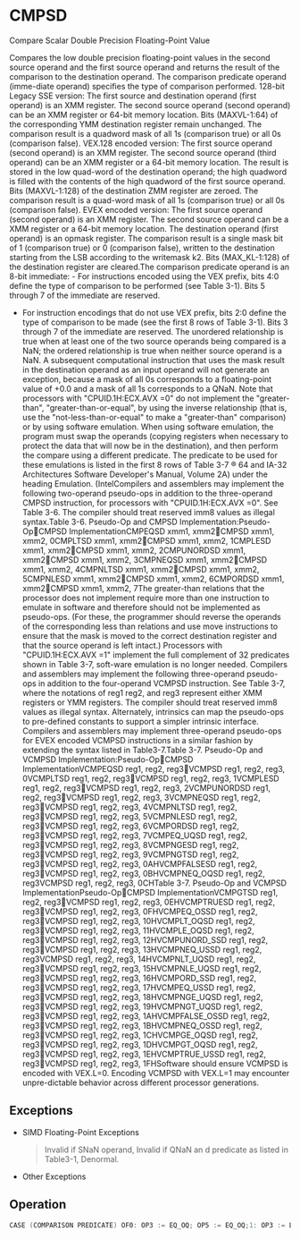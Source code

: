 # CMPSD

Compare Scalar Double Precision Floating-Point Value

Compares the low double precision floating-point values in the second source operand and the first source operand and returns the result of the comparison to the destination operand.
The comparison predicate operand (imme-diate operand) specifies the type of comparison performed.
128-bit Legacy SSE version: The first source and destination operand (first operand) is an XMM register.
The second source operand (second operand) can be an XMM register or 64-bit memory location.
Bits (MAXVL-1:64) of the corresponding YMM destination register remain unchanged.
The comparison result is a quadword mask of all 1s (comparison true) or all 0s (comparison false).
VEX.128 encoded version: The first source operand (second operand) is an XMM register.
The second source operand (third operand) can be an XMM register or a 64-bit memory location.
The result is stored in the low quad-word of the destination operand; the high quadword is filled with the contents of the high quadword of the first source operand.
Bits (MAXVL-1:128) of the destination ZMM register are zeroed.
The comparison result is a quad-word mask of all 1s (comparison true) or all 0s (comparison false).
EVEX encoded version: The first source operand (second operand) is an XMM register.
The second source operand can be a XMM register or a 64-bit memory location.
The destination operand (first operand) is an opmask register.
The comparison result is a single mask bit of 1 (comparison true) or 0 (comparison false), written to the destination starting from the LSB according to the writemask k2.
Bits (MAX_KL-1:128) of the destination register are cleared.The comparison predicate operand is an 8-bit immediate:  - For instructions encoded using the VEX prefix, bits 4:0 define the type of comparison to be performed (see Table 3-1).
Bits 5 through 7 of the immediate are reserved.
 - For instruction encodings that do not use VEX prefix, bits 2:0 define the type of comparison to be made (see the first 8 rows of Table 3-1).
Bits 3 through 7 of the immediate are reserved.
The unordered relationship is true when at least one of the two source operands being compared is a NaN; the ordered relationship is true when neither source operand is a NaN.
A subsequent computational instruction that uses the mask result in the destination operand as an input operand will not generate an exception, because a mask of all 0s corresponds to a floating-point value of +0.0 and a mask of all 1s corresponds to a QNaN.
Note that processors with "CPUID.1H:ECX.AVX =0" do not implement the "greater-than", "greater-than-or-equal", by using the inverse relationship (that is, use the "not-less-than-or-equal" to make a "greater-than" comparison) or by using software emulation.
When using software emulation, the program must swap the operands (copying registers when necessary to protect the data that will now be in the destination), and then perform the compare using a different predicate.
The predicate to be used for these emulations is listed in the first 8 rows of Table 3-7 ® 64 and IA-32 Architectures Software Developer's Manual, Volume 2A) under the heading Emulation.
(IntelCompilers and assemblers may implement the following two-operand pseudo-ops in addition to the three-operand CMPSD instruction, for processors with "CPUID.1H:ECX.AVX =0".
See Table 3-6.
The compiler should treat reserved imm8 values as illegal syntax.Table 3-6.
Pseudo-Op and CMPSD Implementation:Pseudo-OpCMPSD ImplementationCMPEQSD xmm1, xmm2CMPSD xmm1, xmm2, 0CMPLTSD xmm1, xmm2CMPSD xmm1, xmm2, 1CMPLESD xmm1, xmm2CMPSD xmm1, xmm2, 2CMPUNORDSD xmm1, xmm2CMPSD xmm1, xmm2, 3CMPNEQSD xmm1, xmm2CMPSD xmm1, xmm2, 4CMPNLTSD xmm1, xmm2CMPSD xmm1, xmm2, 5CMPNLESD xmm1, xmm2CMPSD xmm1, xmm2, 6CMPORDSD xmm1, xmm2CMPSD xmm1, xmm2, 7The greater-than relations that the processor does not implement require more than one instruction to emulate in software and therefore should not be implemented as pseudo-ops.
(For these, the programmer should reverse the operands of the corresponding less than relations and use move instructions to ensure that the mask is moved to the correct destination register and that the source operand is left intact.) Processors with "CPUID.1H:ECX.AVX =1" implement the full complement of 32 predicates shown in Table 3-7, soft-ware emulation is no longer needed.
Compilers and assemblers may implement the following three-operand pseudo-ops in addition to the four-operand VCMPSD instruction.
See Table 3-7, where the notations of reg1 reg2, and reg3 represent either XMM registers or YMM registers.
The compiler should treat reserved imm8 values as illegal syntax.
Alternately, intrinsics can map the pseudo-ops to pre-defined constants to support a simpler intrinsic interface.
Compilers and assemblers may implement three-operand pseudo-ops for EVEX encoded VCMPSD instructions in a similar fashion by extending the syntax listed in Table3-7.Table 3-7.
Pseudo-Op and VCMPSD Implementation:Pseudo-OpCMPSD ImplementationVCMPEQSD reg1, reg2, reg3VCMPSD reg1, reg2, reg3, 0VCMPLTSD reg1, reg2, reg3VCMPSD reg1, reg2, reg3, 1VCMPLESD reg1, reg2, reg3VCMPSD reg1, reg2, reg3, 2VCMPUNORDSD reg1, reg2, reg3VCMPSD reg1, reg2, reg3, 3VCMPNEQSD reg1, reg2, reg3VCMPSD reg1, reg2, reg3, 4VCMPNLTSD reg1, reg2, reg3VCMPSD reg1, reg2, reg3, 5VCMPNLESD reg1, reg2, reg3VCMPSD reg1, reg2, reg3, 6VCMPORDSD reg1, reg2, reg3VCMPSD reg1, reg2, reg3, 7VCMPEQ_UQSD reg1, reg2, reg3VCMPSD reg1, reg2, reg3, 8VCMPNGESD reg1, reg2, reg3VCMPSD reg1, reg2, reg3, 9VCMPNGTSD reg1, reg2, reg3VCMPSD reg1, reg2, reg3, 0AHVCMPFALSESD reg1, reg2, reg3VCMPSD reg1, reg2, reg3, 0BHVCMPNEQ_OQSD reg1, reg2, reg3VCMPSD reg1, reg2, reg3, 0CHTable 3-7.
Pseudo-Op and VCMPSD ImplementationPseudo-OpCMPSD ImplementationVCMPGTSD reg1, reg2, reg3VCMPSD reg1, reg2, reg3, 0EHVCMPTRUESD reg1, reg2, reg3VCMPSD reg1, reg2, reg3, 0FHVCMPEQ_OSSD reg1, reg2, reg3VCMPSD reg1, reg2, reg3, 10HVCMPLT_OQSD reg1, reg2, reg3VCMPSD reg1, reg2, reg3, 11HVCMPLE_OQSD reg1, reg2, reg3VCMPSD reg1, reg2, reg3, 12HVCMPUNORD_SSD reg1, reg2, reg3VCMPSD reg1, reg2, reg3, 13HVCMPNEQ_USSD reg1, reg2, reg3VCMPSD reg1, reg2, reg3, 14HVCMPNLT_UQSD reg1, reg2, reg3VCMPSD reg1, reg2, reg3, 15HVCMPNLE_UQSD reg1, reg2, reg3VCMPSD reg1, reg2, reg3, 16HVCMPORD_SSD reg1, reg2, reg3VCMPSD reg1, reg2, reg3, 17HVCMPEQ_USSD reg1, reg2, reg3VCMPSD reg1, reg2, reg3, 18HVCMPNGE_UQSD reg1, reg2, reg3VCMPSD reg1, reg2, reg3, 19HVCMPNGT_UQSD reg1, reg2, reg3VCMPSD reg1, reg2, reg3, 1AHVCMPFALSE_OSSD reg1, reg2, reg3VCMPSD reg1, reg2, reg3, 1BHVCMPNEQ_OSSD reg1, reg2, reg3VCMPSD reg1, reg2, reg3, 1CHVCMPGE_OQSD reg1, reg2, reg3VCMPSD reg1, reg2, reg3, 1DHVCMPGT_OQSD reg1, reg2, reg3VCMPSD reg1, reg2, reg3, 1EHVCMPTRUE_USSD reg1, reg2, reg3VCMPSD reg1, reg2, reg3, 1FHSoftware should ensure VCMPSD is encoded with VEX.L=0.
Encoding VCMPSD with VEX.L=1 may encounter unpre-dictable behavior across different processor generations.

## Exceptions

- SIMD Floating-Point Exceptions
  > Invalid if SNaN operand, Invalid if QNaN an
  > d predicate as listed in Table3-1, Denormal.
- Other Exceptions

## Operation

```C
CASE (COMPARISON PREDICATE) OF0: OP3 := EQ_OQ; OP5 := EQ_OQ;1: OP3 := LT_OS; OP5 := LT_OS;2: OP3 := LE_OS; OP5 := LE_OS;3: OP3 := UNORD_Q; OP5 := UNORD_Q;4: OP3 := NEQ_UQ; OP5 := NEQ_UQ;5: OP3 := NLT_US; OP5 := NLT_US;6: OP3 := NLE_US; OP5 := NLE_US;7: OP3 := ORD_Q; OP5 := ORD_Q;8: OP5 := EQ_UQ;9: OP5 := NGE_US;10: OP5 := NGT_US;11: OP5 := FALSE_OQ;12: OP5 := NEQ_OQ;13: OP5 := GE_OS;14: OP5 := GT_OS;15: OP5 := TRUE_UQ;16: OP5 := EQ_OS;17: OP5 := LT_OQ;18: OP5 := LE_OQ;19: OP5 := UNORD_S;22: OP5 := NLE_UQ;23: OP5 := ORD_S;24: OP5 := EQ_US;25: OP5 := NGE_UQ;26: OP5 := NGT_UQ;27: OP5 := FALSE_OS;28: OP5 := NEQ_OS;29: OP5 := GE_OQ;30: OP5 := GT_OQ;31: OP5 := TRUE_US;DEFAULT: ReservedESAC;VCMPSD (EVEX Encoded Version) CMP0 := SRC1[63:0] OP5 SRC2[63:0];IF k2[0] or *no writemask*THENIF CMP0 = TRUETHEN DEST[0] := 1;ELSE DEST[0] := 0; FI;ELSE DEST[0] := 0; zeroing-masking onlyFI;DEST[MAX_KL-1:1] := 0CMPSD (128-bit Legacy SSE Version)CMP0 := DEST[63:0] OP3 SRC[63:0];IF CMP0 = TRUETHEN DEST[63:0] := FFFFFFFFFFFFFFFFH;ELSE DEST[63:0] := 0000000000000000H; FI;DEST[MAXVL-1:64] (Unmodified)VCMPSD (VEX.128 Encoded Version)CMP0 := SRC1[63:0] OP5 SRC2[63:0];IF CMP0 = TRUETHEN DEST[63:0] := FFFFFFFFFFFFFFFFH;ELSE DEST[63:0] := 0000000000000000H; FI;DEST[127:64] := SRC1[127:64]DEST[MAXVL-1:128] := 0Intel C/C++ Compiler Intrinsic EquivalentVCMPSD __mmask8 _mm_cmp_sd_mask( __m128d a, __m128d b, int imm);VCMPSD __mmask8 _mm_cmp_round_sd_mask( __m128d a, __m128d b, int imm, int sae);VCMPSD __mmask8 _mm_mask_cmp_sd_mask( __mmask8 k1, __m128d a, __m128d b, int imm);VCMPSD __mmask8 _mm_mask_cmp_round_sd_mask( __mmask8 k1, __m128d a, __m128d b, int imm, int sae);(V)CMPSD __m128d _mm_cmp_sd(__m128d a, __m128d b, const int imm)
```
